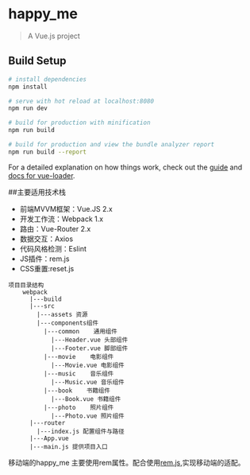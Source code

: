 # happy_me

> A Vue.js project

## Build Setup

``` bash
# install dependencies
npm install

# serve with hot reload at localhost:8080
npm run dev

# build for production with minification
npm run build

# build for production and view the bundle analyzer report
npm run build --report
```

For a detailed explanation on how things work, check out the [guide](http://vuejs-templates.github.io/webpack/) and [docs for vue-loader](http://vuejs.github.io/vue-loader).

##主要适用技术栈
* 前端MVVM框架：Vue.JS 2.x
* 开发工作流：Webpack 1.x
* 路由：Vue-Router 2.x
* 数据交互：Axios
* 代码风格检测：Eslint
* JS插件：rem.js
* CSS重置:reset.js

```
项目目录结构
    webpack
      |---build
      |---src
        |---assets 资源
        |---components组件
          |---common    通用组件
            |---Header.vue 头部组件
            |---Footer.vue 脚部组件
          |---movie    电影组件
            |---Movie.vue 电影组件
          |---music    音乐组件
            |---Music.vue 音乐组件
          |---book    书籍组件
            |---Book.vue 书籍组件
          |---photo    照片组件
            |---Photo.vue 照片组件 
      |---router
        |---index.js 配置组件与路径
      |---App.vue 
      |---main.js 提供项目入口        
  ```

移动端的happy_me  主要使用rem属性。配合使用[rem.js](https://github.com/zhulihao965255/happy_me/blob/master/src/assets/js/rem.js),实现移动端的适配。
